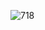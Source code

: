 ![718](https://github.com/skygitIG/Reels-since-july-2023/assets/117715724/6890c485-7d9b-45ab-8db2-c36fa7459611)
